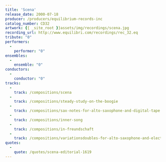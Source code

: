 ```yaml
---
title: 'Scena'
release_date: 2000-07-18
producer: /producers/equilibrium-records-inc
catalog_number: CD32
artwork: {{ _site_root }}assets/img/recordings/scena.jpg
recording_url: http://www.equilibri.com/recordings/rec_32.eq
tribute: "0"
performers: 
  -
    performer: "0"
ensembles: 
  -
    ensemble: "0"
conductors: 
  -
    conductor: "0"
tracks: 
  -
    track: /compositions/scena
  -
    track: /compositions/steady-study-on-the-boogie
  -
    track: /compositions/sax-notes-for-alto-saxophone-and-digital-tape
  -
    track: /compositions/inner-song
  -
    track: /compositions/in-freundschaft
  -
    track: /compositions/variationsdoubles-for-alto-saxophone-and-electronics
quotes: 
  -
    quote: /quotes/scena-editorial-1619
---
```

